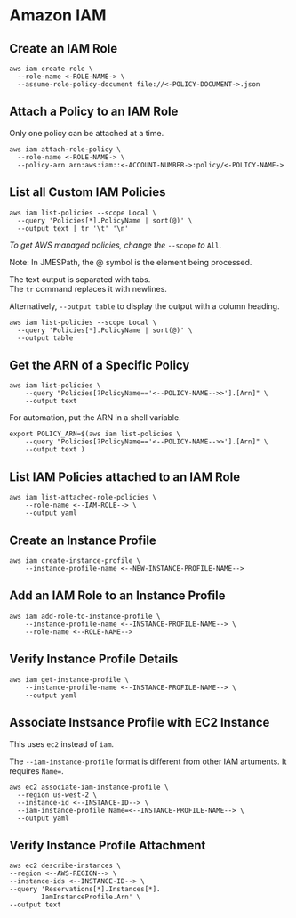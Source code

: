 # Amazon IAM

## Create an IAM Role

```shell
aws iam create-role \
  --role-name <-ROLE-NAME-> \
  --assume-role-policy-document file://<-POLICY-DOCUMENT->.json
```

## Attach a Policy to an IAM Role

Only one policy can be attached at a time.

```shell
aws iam attach-role-policy \
  --role-name <-ROLE-NAME-> \
  --policy-arn arn:aws:iam::<-ACCOUNT-NUMBER->:policy/<-POLICY-NAME->
```

## List all Custom IAM Policies

```shell
aws iam list-policies --scope Local \
  --query 'Policies[*].PolicyName | sort(@)' \
  --output text | tr '\t' '\n'
```

_To get AWS managed policies, change the_ `--scope` _to_ `All`.

Note: In JMESPath, the @ symbol is the element being processed.

The text output is separated with tabs.  
The `tr` command replaces it with newlines.

Alternatively, `--output table` to display the output with a column
heading.

```shell
aws iam list-policies --scope Local \
  --query 'Policies[*].PolicyName | sort(@)' \
  --output table
```

## Get the ARN of a Specific Policy

```shell
aws iam list-policies \
    --query "Policies[?PolicyName=='<--POLICY-NAME-->>'].[Arn]" \
    --output text
```

For automation, put the ARN in a shell variable.

```shell
export POLICY_ARN=$(aws iam list-policies \
    --query "Policies[?PolicyName=='<--POLICY-NAME-->>'].[Arn]" \
    --output text )
```

## List IAM Policies attached to an IAM Role

```shell
aws iam list-attached-role-policies \
    --role-name <--IAM-ROLE--> \
    --output yaml
```

## Create an Instance Profile

```shell
aws iam create-instance-profile \
    --instance-profile-name <--NEW-INSTANCE-PROFILE-NAME-->
```

## Add an IAM Role to an Instance Profile

```shell
aws iam add-role-to-instance-profile \
    --instance-profile-name <--INSTANCE-PROFILE-NAME--> \
    --role-name <--ROLE-NAME-->
```

## Verify Instance Profile Details

```shell
aws iam get-instance-profile \
    --instance-profile-name <--INSTANCE-PROFILE-NAME--> \
    --output yaml
```

## Associate Instsance Profile with EC2 Instance

This uses `ec2` instead of `iam`.

The `--iam-instance-profile` format is different from other
IAM artuments. It requires `Name=`.

```shell
aws ec2 associate-iam-instance-profile \
  --region us-west-2 \
  --instance-id <--INSTANCE-ID--> \
  --iam-instance-profile Name=<--INSTANCE-PROFILE-NAME--> \
  --output yaml
```

## Verify Instance Profile Attachment

```shell
aws ec2 describe-instances \
--region <--AWS-REGION--> \
--instance-ids <--INSTANCE-ID--> \
--query 'Reservations[*].Instances[*].
        IamInstanceProfile.Arn' \
--output text
```
